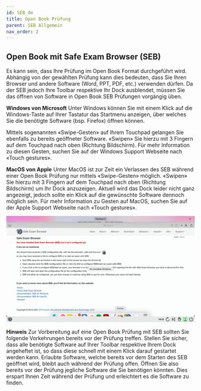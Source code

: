 ```yaml
---
id: SEB_de
title: Open Book Prüfung
parent: SEB Allgemein
nav_order: 2
---
```


## Open Book mit Safe Exam Browser (SEB)
Es kann sein, dass Ihre Prüfung im Open Book Format durchgeführt wird. Abhängig von der gewählten Prüfung kann dies bedeuten, dass Sie Ihren Browser und andere Software (Word, PPT, PDF, etc.) verwenden dürfen. Da der SEB jedoch Ihre Toolbar respektive Ihr Dock ausblendet, müssen Sie das öffnen von Software in Open Book SEB Prüfungen vorgängig üben.

**Windows von Microsoft**
Unter Windows können Sie mit einem Klick auf die Windows-Taste auf Ihrer Tastatur das Startmenu anzeigen, über welches Sie die benötigte Software (bsp. Firefox) öffnen können.

Mittels sogenannten «Swipe-Gesten» auf Ihrem Touchpad gelangen Sie ebenfalls zu bereits geöffneter Software. «Swipen» Sie hierzu mit 3 Fingern auf dem Touchpad nach oben (Richtung Bildschirm). Für mehr Information zu diesen Gesten, suchen Sie auf der Windows Support Webseite nach «Touch gestures».

**MacOS von Apple**
Unter MacOS ist zur Zeit ein Verlassen des SEB während einer Open Book Prüfung nur mittels «Swipe-Gesten» möglich. «Swipen» Sie hierzu mit 3 Fingern auf dem Touchpad nach oben (Richtung Bildschirm) um Ihr Dock anzuzeigen. Aktuell wird das Dock leider nicht ganz angezeigt, jedoch sollte ein Klick auf die gewünschte Software dennoch möglich sein. Für mehr Information zu Gesten auf MacOS, suchen Sie auf der Apple Support Webseite nach «Touch gestures».

[![icons-openbook_dock](assets/openbook_dock.jpg)](assets/openbook_dock.jpg)

**Hinweis**
Zur Vorbereitung auf eine Open Book Prüfung mit SEB sollten Sie folgende Vorkehrungen bereits vor der Prüfung treffen.
Stellen Sie sicher, dass alle benötigte Software auf Ihrer Toolbar respektive Ihrem Dock angeheftet ist, so dass diese schnell mit einem Klick darauf gestartet werden kann.
Erlaubte Software, welche bereits vor dem Starten des SEB geöffnet wird, bleibt auch während der Prüfung offen. Öffnen Sie also bereits vor der Prüfung jegliche Software die Sie benötigen könnten. Dies erspart Ihnen Zeit während der Prüfung und erleichtert es die Software zu finden.
